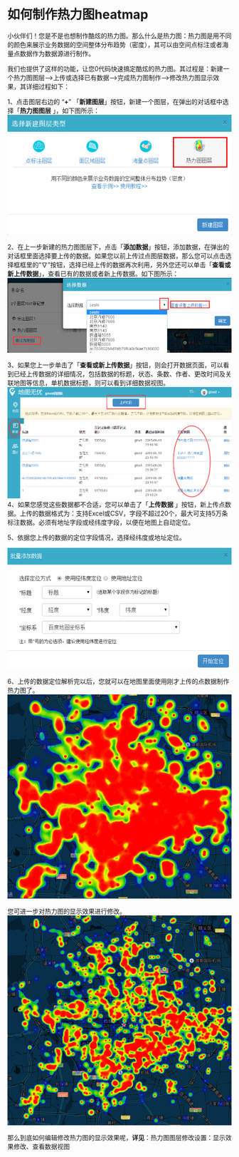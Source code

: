 # 如何制作热力图heatmap

小伙伴们！您是不是也想制作酷炫的热力图。那么什么是热力图：热力图是用不同的颜色来展示业务数据的空间整体分布趋势（密度），其可以由空间点标注或者海量点数据作为数据源进行制作。

我们也提供了这样的功能，让您0代码快速搞定酷炫的热力图。其过程是：新建一个热力图图层—>上传或选择已有数据—>完成热力图制作—>修改热力图显示效果，其详细过程如下：

1、点击图层右边的 “**+**” 「**新建图层**」按钮，新建一个图层，在弹出的对话框中选择「**热力图图层**    」，如下图所示：
![](如何制作热力图heatmap1.png)

2、在上一步新建的热力图图层下，点击「**添加数据**」按钮，添加数据，在弹出的对话框里面选择要上传的数据。如果您以前上传过点图层数据，那么您可以点击选择框框里的“∇”按钮，选择已经上传的数据再次利用，另外您还可以单击「**查看或新上传数据**」，查看已有的数据或者新上传数据。如下图所示：
![](如何制作热力图heatmap2.jpg)

3、如果您上一步单击了「**查看或新上传数据**」按钮，则会打开数据页面，可以看到已经上传数据的详细情况，包括数据的标题，状态、条数、作者、更改时间及关联地图等信息，单机数据标题，则可以看到详细数据视图。
![](如何制作热力图heatmap3.jpg)
4、如果您感觉这些数据都不合适，您可以单击了「**上传数据**   」按钮，新上传点数据。上传的数据格式为：支持Excel或CSV，字段不超过20个，最大可支持5万条标注数据。必须有地址字段或经纬度字段，以便在地图上自动定位。

5、依据您上传的数据的定位字段情况，选择经纬度或地址定位。

![](如何制作热力图heatmap4.jpg)

6、上传的数据定位解析完以后，您就可以在地图里面使用刚才上传的点数据制作热力图了。
![](如何制作热力图heatmap5.jpg)

您可进一步对热力图的显示效果进行修改。
![](如何制作热力图heatmap6.jpg)

那么到底如何编辑修改热力图的显示效果呢，**详见**：热力图图层修改设置：显示效果修改、查看数据视图

 
